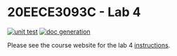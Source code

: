 # 20EECE3093C - Lab 4

[![unit test](https://github.com/20EECE3093C-24SS/lab-4-ikranw/actions/workflows/ci-pytest.yaml/badge.svg?event=push)](https://github.com/20EECE3093C-24SS/lab-4-ikranw/actions/workflows/ci-pytest.yaml)
[![doc generation](https://github.com/ikranw/lab-4-ikranw/actions/workflows/ci-sphinx.yaml/badge.svg?event=push)](https://github.com/ikranw/lab-4-ikranw/actions/workflows/ci-sphinx.yaml)

Please see the course website for the lab 4 [instructions](https://20eece3093c-24ss.github.io/graded_artifacts/lab_assignments/lab_4.html).
